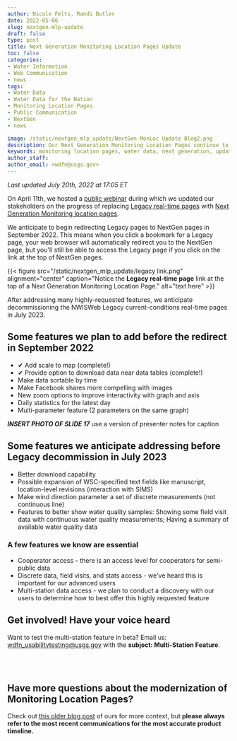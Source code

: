 ```yaml
---
author: Nicole Felts, Randi Butler
date: 2022-05-06
slug: nextgen-mlp-update
draft: false
type: post
title: Next Generation Monitoring Location Pages Update
toc: false
categories: 
- Water Information
- Web Communication
- news
tags:
- Water Data
- Water Data for the Nation
- Monitoring Location Pages
- Public Communication
- NextGen
- news

image: /static/nextgen_mlp_update/NextGen MonLoc Update Blog2.png
description: Our Next Generation Monitoring Location Pages continue to receive updates based on our priorities and your feedback. Legacy real-time pages will redirect to NextGen pages in September 2022 and legacy pages will be decommissioned in July 2023.
keywords: monitoring location pages, water data, next generation, update, news, events
author_staff: 
author_email: <wdfn@usgs.gov>
---
```


*Last updated July 20th, 2022 at 17:05 ET* 

On April 11th, we hosted a [public webinar](https://waterdata.usgs.gov/blog/nextgen-webinar-apr11/) during which we updated our stakeholders on the progress of replacing [Legacy real-time pages](https://waterdata.usgs.gov/nwis/uv?site_no=01584050) with [Next Generation Monitoring location pages](https://waterdata.usgs.gov/monitoring-location/01584050/).

We anticipate to begin redirecting Legacy pages to NextGen pages in September 2022. This means when you click a bookmark for a Legacy page, your web browser will automatically redirect you to the NextGen page, but you'll still be able to access the Legacy page if you click on the link at the top of NextGen pages. 
<div class="grid-row">
{{< figure src="/static/nextgen_mlp_update/legacy link.png" alignment="center" caption="Notice the <b>Legacy real-time page</b> link at the top of a Next Generation Monitoring Location Page." alt="text here" >}}
</div>

After addressing many highly-requested features, we anticipate decommissioning the NWISWeb Legacy current-conditions real-time pages in July 2023.

## Some features we plan to add before the redirect in September 2022
- ✔ Add scale to map (complete!)
- ✔ Provide option to download data near data tables (complete!)
- Make data sortable by time
- Make Facebook shares more compelling with images
- New zoom options to improve interactivity with graph and axis
- Daily statistics for the latest day
- Multi-parameter feature (2 parameters on the same graph)

***INSERT PHOTO OF SLIDE 17*** use a version of presenter notes for caption

## Some features we anticipate addressing before Legacy decommission in July 2023
- Better download capability
- Possible expansion of WSC-specified text fields like manuscript, location-level revisions (interaction with SIMS)
- Make wind direction parameter a set of discrete measurements (not continuous line)
- Features to better show water quality samples: Showing some field visit data with continuous water quality measurements; Having a summary of available water quality data
### A few features we know are essential
- Cooperator access – there is an access level for cooperators for semi-public data
- Discrete data, field visits, and stats access - we've heard this is important for our advanced users
- Multi-station data access - we plan to conduct a discovery with our users to determine how to best offer this highly requested feature


## Get involved! Have your voice heard
Want to test the multi-station feature in beta? Email us: wdfn_usabilitytesting@usgs.gov with the **subject: Multi-Station Feature**.


<br>
<br>

## Have more questions about the modernization of Monitoring Location Pages?
Check out [this older blog post](https://waterdata.usgs.gov/blog/realtime-pages-replacement/) of ours for more context, but **please always refer to the most recent communications for the most accurate product timeline.**